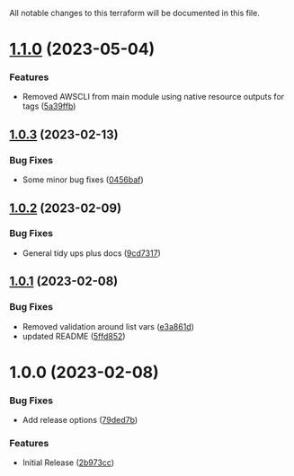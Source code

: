 All notable changes to this terraform will be documented in this file.

# [1.1.0](https://github.com/BorisLabs/terraform-aws-privatelink/compare/v1.0.3...v1.1.0) (2023-05-04)


### Features

* Removed AWSCLI from main module using native resource outputs for tags ([5a39ffb](https://github.com/BorisLabs/terraform-aws-privatelink/commit/5a39ffbb85b8b1ba36bb377257a035ba6719614c))

## [1.0.3](https://github.com/BorisLabs/terraform-aws-privatelink/compare/v1.0.2...v1.0.3) (2023-02-13)


### Bug Fixes

* Some minor bug fixes ([0456baf](https://github.com/BorisLabs/terraform-aws-privatelink/commit/0456baf352d28257280851b2c61e93aca9b7a6fe))

## [1.0.2](https://github.com/BorisLabs/terraform-aws-privatelink/compare/v1.0.1...v1.0.2) (2023-02-09)


### Bug Fixes

* General tidy ups plus docs ([9cd7317](https://github.com/BorisLabs/terraform-aws-privatelink/commit/9cd7317ae57ab7364ff040048377106973463fc4))

## [1.0.1](https://github.com/BorisLabs/terraform-aws-privatelink/compare/v1.0.0...v1.0.1) (2023-02-08)


### Bug Fixes

* Removed validation around list vars ([e3a861d](https://github.com/BorisLabs/terraform-aws-privatelink/commit/e3a861dbc4a045100a3d22600796b9ead78ce9c3))
* updated README ([5ffd852](https://github.com/BorisLabs/terraform-aws-privatelink/commit/5ffd852503a309ca6785f6d4b5271a01f04aa868))

# 1.0.0 (2023-02-08)


### Bug Fixes

* Add release options ([79ded7b](https://github.com/BorisLabs/terraform-aws-privatelink/commit/79ded7b9e8a1e134db8c26c94d705c7fe6c9c352))


### Features

* Initial Release ([2b973cc](https://github.com/BorisLabs/terraform-aws-privatelink/commit/2b973ccd5d276951af4861eb21dacbc95f522439))
